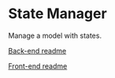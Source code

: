 # State Manager
Manage a model with states.

[Back-end readme](/back-end)

[Front-end readme](/front-end)

